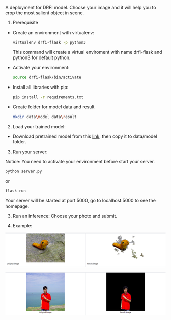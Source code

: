 A deployment for DRFI model. Choose your image and it will help you to crop the most salient object in scene.

1. Prerequisite

- Create an environment with virtualenv:

    ```bash
    virtualenv drfi-flask -p python3
    ```

    This command will create a virtual enviroment with name drfi-flask and python3 for default python.

- Activate your environment:

    ```bash
    source drfi-flask/bin/activate
    ```

- Install all libraries with pip:

    ```bash
    pip install -r requirements.txt
    ```

- Create folder for model data and result

  ```bash
  mkdir data\model data\result
  ```

2.  Load your trained model:

- Download pretrained model from this [link](https://drive.google.com/drive/folders/1wCoi5mTWR1RclgQMpRpdx2J7tYeoh5oU?usp=sharing), then copy it to data/model folder.

3.  Run your server:

Notice: You need to activate your environment before start your server.

```bash
python server.py
```

or

```bash
flask run
```

Your server will be started at port 5000, go to localhost:5000 to see the homepage.

3. Run an inference: Choose your photo and submit.

4. Example:

![Example image](static/images/example.png)

![Example 1 image](static/images/example_1.png)
